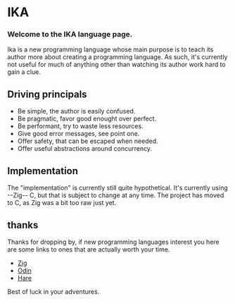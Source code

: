 # IKA

### Welcome to the IKA language page.

Ika is a new programming language whose main purpose is to teach its author more about creating a programming language.  As such, it's currently not useful for much of anything other than watching its author work hard to gain a clue.

## Driving principals

- Be simple, the author is easily confused.
- Be pragmatic, favor good enought over perfect.
- Be performant, try to waste less resources.
- Give good error messages, see point one.
- Offer safety, that can be escaped when needed.
- Offer useful abstractions around concurrency.

## Implementation

The "implementation" is currently still quite hypothetical.  It's currently using --Zig-- C, but that is subject to change at any time.  The project has moved to C, as Zig was a bit too raw just yet. 

## thanks

Thanks for dropping by, if new programming languages interest you here are some links to ones that are actually worth your time.

- [Zig](https://ziglang.org)
- [Odin](https://www.odin-lang.org)
- [Hare](https://harelang.org)

Best of luck in your adventures.



